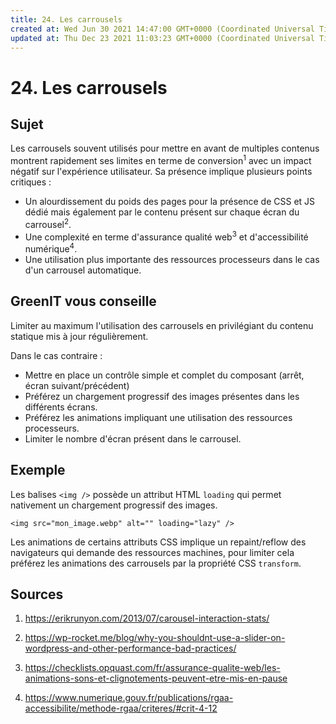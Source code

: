 ```yaml
---
title: 24. Les carrousels
created at: Wed Jun 30 2021 14:47:00 GMT+0000 (Coordinated Universal Time)
updated at: Thu Dec 23 2021 11:03:23 GMT+0000 (Coordinated Universal Time)
---
```


# 24. Les carrousels

## Sujet

Les carrousels souvent utilisés pour mettre en avant de multiples contenus montrent rapidement ses limites en terme de conversion<sup>1</sup> avec un impact négatif sur l'expérience utilisateur. Sa présence implique plusieurs points critiques :

- Un alourdissement du poids des pages pour la présence de CSS et JS dédié mais également par le contenu présent sur chaque écran du carrousel<sup>2</sup>.
- Une complexité en terme d'assurance qualité web<sup>3</sup> et d'accessibilité numérique<sup>4</sup>.
- Une utilisation plus importante des ressources processeurs dans le cas d'un carrousel automatique.

## GreenIT vous conseille

Limiter au maximum l'utilisation des carrousels en privilégiant du contenu statique mis à jour régulièrement.

Dans le cas contraire :

- Mettre en place un contrôle simple et complet du composant (arrêt, écran suivant/précédent)
- Préférez un chargement progressif des images présentes dans les différents écrans.
- Préférez les animations impliquant une utilisation des ressources processeurs.
- Limiter le nombre d'écran présent dans le carrousel.

## Exemple

Les balises `<img />` possède un attribut HTML `loading` qui permet nativement un chargement progressif des images.

`<img src="mon_image.webp" alt="" loading="lazy" />`

Les animations de certains attributs CSS implique un repaint/reflow des navigateurs qui demande des ressources machines, pour limiter cela préférez les animations des carrousels par la propriété CSS `transform`.

## Sources

1.  <https://erikrunyon.com/2013/07/carousel-interaction-stats/>

2.  <https://wp-rocket.me/blog/why-you-shouldnt-use-a-slider-on-wordpress-and-other-performance-bad-practices/>

3.  <https://checklists.opquast.com/fr/assurance-qualite-web/les-animations-sons-et-clignotements-peuvent-etre-mis-en-pause>

4.  <https://www.numerique.gouv.fr/publications/rgaa-accessibilite/methode-rgaa/criteres/#crit-4-12>

